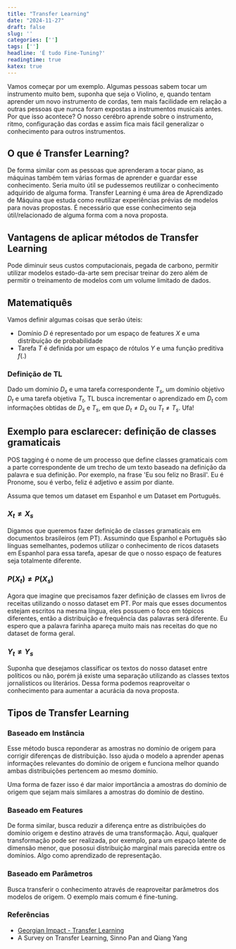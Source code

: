 ```yaml
---
title: "Transfer Learning"
date: "2024-11-27"
draft: false
slug: ''
categories: ['']
tags: ['']
headline: 'É tudo Fine-Tuning?'
readingtime: true
katex: true
---
```


Vamos começar por um exemplo. Algumas pessoas sabem tocar um instrumento muito bem, suponha que seja o Violino, e, quando tentam aprender um novo instrumento de cordas, tem mais facilidade em relação a outras pessoas que nunca foram expostas a instrumentos musicais antes. Por que isso acontece? O nosso cerébro aprende sobre o instrumento, ritmo, configuração das cordas e assim fica mais fácil generalizar o conhecimento para outros instrumentos.

## O que é Transfer Learning?

De forma similar com as pessoas que aprenderam a tocar piano, as máquinas também tem várias formas de aprender e guardar esse conhecimento. Seria muito útil se pudessemos reutilizar o conhecimento adquirido de alguma forma. Transfer Learning é uma área de Aprendizado de Máquina que estuda como reutilizar experiências prévias de modelos para novas propostas. É necessário que esse conhecimento seja útil/relacionado de alguma forma com a nova proposta.

## Vantagens de aplicar métodos de Transfer Learning

Pode diminuir seus custos computacionais, pegada de carbono, permitir utilizar modelos estado-da-arte sem precisar treinar do zero além de permitir o treinamento de modelos com um volume limitado de dados.

## Matematiquês

Vamos definir algumas coisas que serão úteis:

- Domínio $D$ é representado por um espaço de features $X$ e uma distribuição de probabilidade
- Tarefa $T$ é definida por um espaço de rótulos $Y$ e uma função preditiva $f(.)$

### Definição de TL

Dado um domínio $D_s$ e uma tarefa correspondente $T_s$, um domínio objetivo $D_t$ e uma tarefa objetiva $T_t$, TL busca incrementar o aprendizado em $D_t$ com informações obtidas de $D_s$ e $T_s$, em que $D_t \ne D_s$ ou $T_t \ne T_s$. Ufa!

## Exemplo para esclarecer: definição de classes gramaticais

POS tagging é o nome de um processo que define classes gramaticais com a parte correspondente de um trecho de um texto baseado na definição da palavra e sua definição. Por exemplo, na frase 'Eu sou feliz no Brasil'. Eu é Pronome, sou é verbo, feliz é adjetivo e assim por diante.

Assuma que temos um dataset em Espanhol e um Dataset em Português. 

### $X_t \ne X_s$

Digamos que queremos fazer definição de classes gramaticais em documentos brasileiros (em PT). Assumindo que Espanhol e Português são línguas semelhantes, podemos utilizar o conhecimento de ricos datasets em Espanhol para essa tarefa, apesar de que o nosso espaço de features seja totalmente diferente.

### $P(X_t) \ne P(X_s)$

Agora que imagine que precisamos fazer definição de classes em livros de receitas utilizando o nosso dataset em PT. Por mais que esses documentos estejam escritos na mesma língua, eles possuem o foco em tópicos diferentes, então a distribuição e frequência das palavras será diferente. Eu espero que a palavra farinha apareça muito mais nas receitas do que no dataset de forma geral. 

### $Y_t \ne Y_s$

Suponha que desejamos classificar os textos do nosso dataset entre políticos ou não, porém já existe uma separação utilizando as classes textos jornalísticos ou literários. Dessa forma podemos reaproveitar o conhecimento para aumentar a acurácia da nova proposta.

## Tipos de Transfer Learning

### Baseado em Instância

Esse método busca reponderar as amostras no domínio de origem para corrigir diferenças de distribuição. Isso ajuda o modelo a aprender apenas informações relevantes do domínio de origem e funciona melhor quando ambas distribuições pertencem ao mesmo domínio.

Uma forma de fazer isso é dar maior importância a amostras do domínio de origem que sejam mais similares a amostras do domínio de destino.

### Baseado em Features

De forma similar, busca reduzir a diferença entre as distribuições do domínio origem e destino através de uma transformação. Aqui, qualquer transformação pode ser realizada, por exemplo, para um espaço latente de dimensão menor, que pososui distribuição marginal mais parecida entre os domínios. Algo como aprendizado de representação.

### Baseado em Parâmetros

Busca transferir o conhecimento através de reaproveitar parâmetros dos modelos de origem. O exemplo mais comum é fine-tuning.

### Referências
- [Georgian Impact - Transfer Learning](https://medium.com/georgian-impact-blog/transfer-learning-part-1-ed0c174ad6e7)
- A Survey on Transfer Learning, Sinno Pan and Qiang Yang
